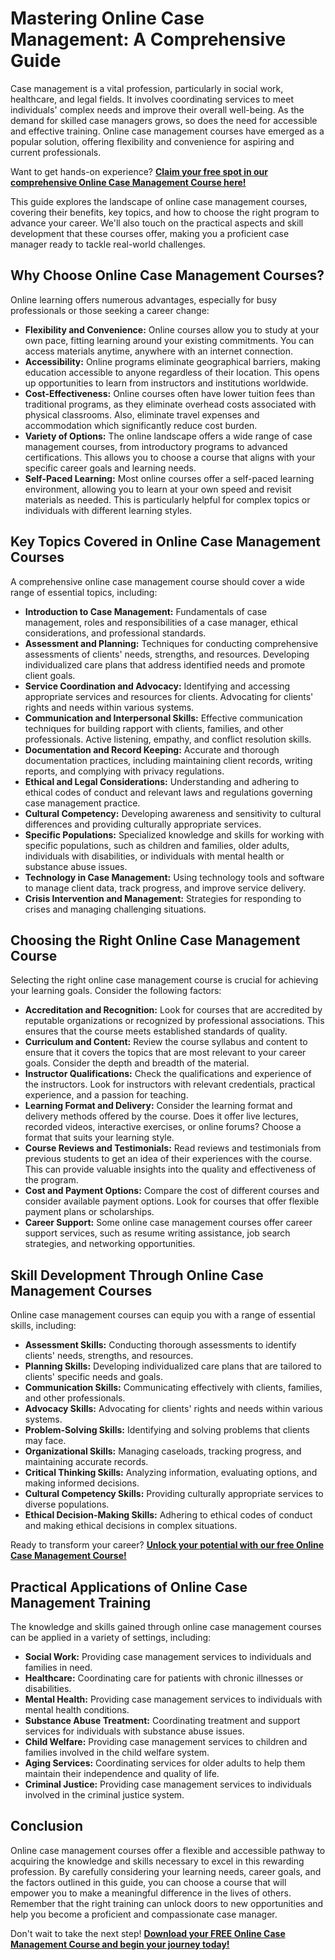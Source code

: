 # Mastering Online Case Management: A Comprehensive Guide

Case management is a vital profession, particularly in social work, healthcare, and legal fields. It involves coordinating services to meet individuals' complex needs and improve their overall well-being. As the demand for skilled case managers grows, so does the need for accessible and effective training. Online case management courses have emerged as a popular solution, offering flexibility and convenience for aspiring and current professionals.

Want to get hands-on experience? **[Claim your free spot in our comprehensive Online Case Management Course here!](https://udemywork.com/online-case-management-courses)**

This guide explores the landscape of online case management courses, covering their benefits, key topics, and how to choose the right program to advance your career. We'll also touch on the practical aspects and skill development that these courses offer, making you a proficient case manager ready to tackle real-world challenges.

## Why Choose Online Case Management Courses?

Online learning offers numerous advantages, especially for busy professionals or those seeking a career change:

*   **Flexibility and Convenience:** Online courses allow you to study at your own pace, fitting learning around your existing commitments. You can access materials anytime, anywhere with an internet connection.
*   **Accessibility:** Online programs eliminate geographical barriers, making education accessible to anyone regardless of their location. This opens up opportunities to learn from instructors and institutions worldwide.
*   **Cost-Effectiveness:** Online courses often have lower tuition fees than traditional programs, as they eliminate overhead costs associated with physical classrooms. Also, eliminate travel expenses and accommodation which significantly reduce cost burden.
*   **Variety of Options:** The online landscape offers a wide range of case management courses, from introductory programs to advanced certifications. This allows you to choose a course that aligns with your specific career goals and learning needs.
*   **Self-Paced Learning:** Most online courses offer a self-paced learning environment, allowing you to learn at your own speed and revisit materials as needed. This is particularly helpful for complex topics or individuals with different learning styles.

## Key Topics Covered in Online Case Management Courses

A comprehensive online case management course should cover a wide range of essential topics, including:

*   **Introduction to Case Management:**  Fundamentals of case management, roles and responsibilities of a case manager, ethical considerations, and professional standards.
*   **Assessment and Planning:**  Techniques for conducting comprehensive assessments of clients' needs, strengths, and resources. Developing individualized care plans that address identified needs and promote client goals.
*   **Service Coordination and Advocacy:**  Identifying and accessing appropriate services and resources for clients. Advocating for clients' rights and needs within various systems.
*   **Communication and Interpersonal Skills:**  Effective communication techniques for building rapport with clients, families, and other professionals. Active listening, empathy, and conflict resolution skills.
*   **Documentation and Record Keeping:**  Accurate and thorough documentation practices, including maintaining client records, writing reports, and complying with privacy regulations.
*   **Ethical and Legal Considerations:**  Understanding and adhering to ethical codes of conduct and relevant laws and regulations governing case management practice.
*   **Cultural Competency:**  Developing awareness and sensitivity to cultural differences and providing culturally appropriate services.
*   **Specific Populations:**  Specialized knowledge and skills for working with specific populations, such as children and families, older adults, individuals with disabilities, or individuals with mental health or substance abuse issues.
*   **Technology in Case Management:**  Using technology tools and software to manage client data, track progress, and improve service delivery.
*   **Crisis Intervention and Management:**  Strategies for responding to crises and managing challenging situations.

## Choosing the Right Online Case Management Course

Selecting the right online case management course is crucial for achieving your learning goals. Consider the following factors:

*   **Accreditation and Recognition:** Look for courses that are accredited by reputable organizations or recognized by professional associations. This ensures that the course meets established standards of quality.
*   **Curriculum and Content:** Review the course syllabus and content to ensure that it covers the topics that are most relevant to your career goals. Consider the depth and breadth of the material.
*   **Instructor Qualifications:** Check the qualifications and experience of the instructors. Look for instructors with relevant credentials, practical experience, and a passion for teaching.
*   **Learning Format and Delivery:** Consider the learning format and delivery methods offered by the course. Does it offer live lectures, recorded videos, interactive exercises, or online forums? Choose a format that suits your learning style.
*   **Course Reviews and Testimonials:** Read reviews and testimonials from previous students to get an idea of their experiences with the course. This can provide valuable insights into the quality and effectiveness of the program.
*   **Cost and Payment Options:** Compare the cost of different courses and consider available payment options. Look for courses that offer flexible payment plans or scholarships.
*   **Career Support:** Some online case management courses offer career support services, such as resume writing assistance, job search strategies, and networking opportunities.

## Skill Development Through Online Case Management Courses

Online case management courses can equip you with a range of essential skills, including:

*   **Assessment Skills:** Conducting thorough assessments to identify clients' needs, strengths, and resources.
*   **Planning Skills:** Developing individualized care plans that are tailored to clients' specific needs and goals.
*   **Communication Skills:** Communicating effectively with clients, families, and other professionals.
*   **Advocacy Skills:** Advocating for clients' rights and needs within various systems.
*   **Problem-Solving Skills:** Identifying and solving problems that clients may face.
*   **Organizational Skills:** Managing caseloads, tracking progress, and maintaining accurate records.
*   **Critical Thinking Skills:** Analyzing information, evaluating options, and making informed decisions.
*   **Cultural Competency Skills:** Providing culturally appropriate services to diverse populations.
*   **Ethical Decision-Making Skills:** Adhering to ethical codes of conduct and making ethical decisions in complex situations.

Ready to transform your career?  **[Unlock your potential with our free Online Case Management Course!](https://udemywork.com/online-case-management-courses)**

## Practical Applications of Online Case Management Training

The knowledge and skills gained through online case management courses can be applied in a variety of settings, including:

*   **Social Work:** Providing case management services to individuals and families in need.
*   **Healthcare:** Coordinating care for patients with chronic illnesses or disabilities.
*   **Mental Health:** Providing case management services to individuals with mental health conditions.
*   **Substance Abuse Treatment:** Coordinating treatment and support services for individuals with substance abuse issues.
*   **Child Welfare:** Providing case management services to children and families involved in the child welfare system.
*   **Aging Services:** Coordinating services for older adults to help them maintain their independence and quality of life.
*   **Criminal Justice:** Providing case management services to individuals involved in the criminal justice system.

## Conclusion

Online case management courses offer a flexible and accessible pathway to acquiring the knowledge and skills necessary to excel in this rewarding profession. By carefully considering your learning needs, career goals, and the factors outlined in this guide, you can choose a course that will empower you to make a meaningful difference in the lives of others. Remember that the right training can unlock doors to new opportunities and help you become a proficient and compassionate case manager.

Don't wait to take the next step! **[Download your FREE Online Case Management Course and begin your journey today!](https://udemywork.com/online-case-management-courses)**

